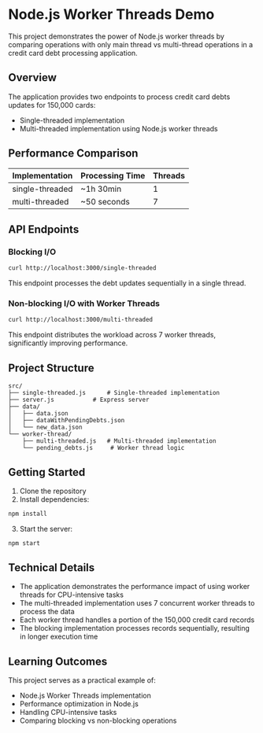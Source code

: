 # Node.js Worker Threads Demo

This project demonstrates the power of Node.js worker threads by comparing operations with only main thread vs multi-thread operations in a credit card debt processing application.

## Overview

The application provides two endpoints to process credit card debts updates for 150,000 cards:
- Single-threaded implementation
- Multi-threaded implementation using Node.js worker threads

## Performance Comparison

| Implementation  | Processing Time | Threads |
|-----------------|----------------|---------|
| single-threaded | ~1h 30min      | 1       |
| multi-threaded  | ~50 seconds    | 7       |

## API Endpoints

### Blocking I/O
```bash
curl http://localhost:3000/single-threaded
```
This endpoint processes the debt updates sequentially in a single thread.

### Non-blocking I/O with Worker Threads
```bash
curl http://localhost:3000/multi-threaded
```
This endpoint distributes the workload across 7 worker threads, significantly improving performance.

## Project Structure
```
src/
├── single-threaded.js      # Single-threaded implementation
├── server.js           # Express server
├── data/              
│   ├── data.json
│   ├── dataWithPendingDebts.json
│   └── new_data.json
└── worker-thread/
    ├── multi-threaded.js   # Multi-threaded implementation
    └── pending_debts.js     # Worker thread logic
```

## Getting Started

1. Clone the repository
2. Install dependencies:
```bash
npm install
```
3. Start the server:
```bash
npm start
```

## Technical Details

- The application demonstrates the performance impact of using worker threads for CPU-intensive tasks
- The multi-threaded implementation uses 7 concurrent worker threads to process the data
- Each worker thread handles a portion of the 150,000 credit card records
- The blocking implementation processes records sequentially, resulting in longer execution time

## Learning Outcomes

This project serves as a practical example of:
- Node.js Worker Threads implementation
- Performance optimization in Node.js
- Handling CPU-intensive tasks
- Comparing blocking vs non-blocking operations